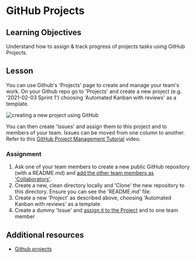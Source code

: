 # GitHub Projects

## Learning Objectives
Understand how to assign & track progress of projects tasks using GitHub Projects.

## Lesson
You can use Github's 'Projects' page to create and manage your team's work. On your Github repo go to 'Projects' and create a new project (e.g. '2021-02-03 Sprint 1') choosing 'Automated Kanban with reviews' as a template.

![creating a new project using GitHub](https://user-images.githubusercontent.com/4499581/95681986-cde44f80-0bda-11eb-8aa9-4e229c580c0d.png)

You can then create 'Issues' and assign them to this project and to members of your team. Issues can be moved from one column to another. Refer to this [GitHub Project Management Tutorial](https://www.youtube.com/watch?v=ff5cBkPg-bQ) video.


### Assignment
  1. Ask one of your team members to create a new public GitHub repository (with a README.md) and [add the other team members as 'Collaborators'](https://docs.github.com/en/github/setting-up-and-managing-your-github-user-account/inviting-collaborators-to-a-personal-repository). 
  1. Create a new, clean directory locally and 'Clone' the new repository to this directory. Ensure you can see the 'README.md' file.
  1. Create a new 'Project' as described above, choosing 'Automated Kanban with reviews' as a template
  1. Create a dummy 'Issue' and [assign it to the Project](https://docs.github.com/en/github/managing-your-work-on-github/adding-issues-and-pull-requests-to-a-project-board) and to one team member

## Additional resources
* [Github projects](https://www.youtube.com/watch?v=ff5cBkPg-bQ)

